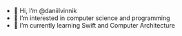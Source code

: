 - 👋 Hi, I’m @daniilvinnik
- 👀 I’m interested in computer science and programming
- 🌱 I’m currently learning Swift and Computer Architecture

